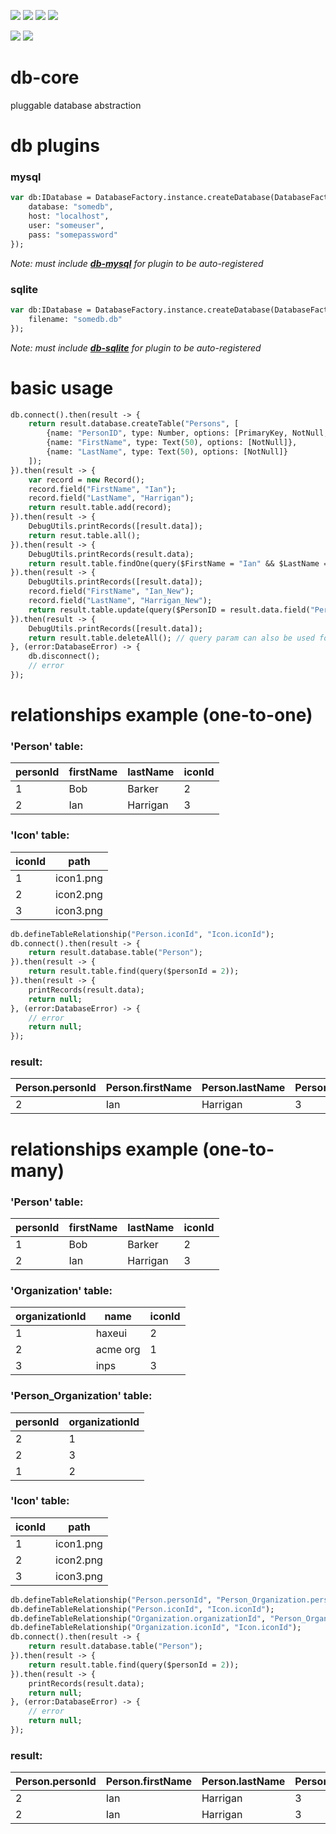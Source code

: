 <a href="https://github.com/core-haxe/db-core/actions/workflows/sqlite-nodejs.yaml"><img src="https://github.com/core-haxe/db-core/actions/workflows/sqlite-nodejs.yaml/badge.svg"></a>
<a href="https://github.com/core-haxe/db-core/actions/workflows/sqlite-hxcpp.yaml"><img src="https://github.com/core-haxe/db-core/actions/workflows/sqlite-hxcpp.yaml/badge.svg"></a>
<a href="https://github.com/core-haxe/db-core/actions/workflows/sqlite-hl.yaml"><img src="https://github.com/core-haxe/db-core/actions/workflows/sqlite-hl.yaml/badge.svg"></a>
<a href="https://github.com/core-haxe/db-core/actions/workflows/sqlite-neko.yaml"><img src="https://github.com/core-haxe/db-core/actions/workflows/sqlite-neko.yaml/badge.svg"></a>

<a href="https://github.com/core-haxe/db-core/actions/workflows/mysql-nodejs.yaml"><img src="https://github.com/core-haxe/db-core/actions/workflows/mysql-nodejs.yaml/badge.svg"></a>
<a href="https://github.com/core-haxe/db-core/actions/workflows/mysql-hxcpp.yaml"><img src="https://github.com/core-haxe/db-core/actions/workflows/mysql-hxcpp.yaml/badge.svg"></a>

# db-core
pluggable database abstraction

# db plugins

### mysql

```haxe
var db:IDatabase = DatabaseFactory.instance.createDatabase(DatabaseFactory.MYSQL, {
    database: "somedb",
    host: "localhost",
    user: "someuser",
    pass: "somepassword"
});
```
_Note: must include [__db-mysql__](https://github.com/core-haxe/db-mysql) for plugin to be auto-registered_

### sqlite

```haxe
var db:IDatabase = DatabaseFactory.instance.createDatabase(DatabaseFactory.SQLITE, {
    filename: "somedb.db"
});
```
_Note: must include [__db-sqlite__](https://github.com/core-haxe/db-sqlite) for plugin to be auto-registered_

# basic usage

```haxe
db.connect().then(result -> {
    return result.database.createTable("Persons", [
        {name: "PersonID", type: Number, options: [PrimaryKey, NotNull, AutoIncrement]},
        {name: "FirstName", type: Text(50), options: [NotNull]},
        {name: "LastName", type: Text(50), options: [NotNull]}
    ]);
}).then(result -> {
    var record = new Record();
    record.field("FirstName", "Ian");
    record.field("LastName", "Harrigan");
    return result.table.add(record);
}).then(result -> {
    DebugUtils.printRecords([result.data]);
    return resut.table.all();
}).then(result -> {
    DebugUtils.printRecords(result.data);
    return result.table.findOne(query($FirstName = "Ian" && $LastName = "Harrigan")); // "find" will return an array of records instead
}).then(result -> {
    DebugUtils.printRecords([result.data]);
    record.field("FirstName", "Ian_New");
    record.field("LastName", "Harrigan_New");
    return result.table.update(query($PersonID = result.data.field("PersonID"))), record);
}).then(result -> {
    DebugUtils.printRecords([result.data]);
    return result.table.deleteAll(); // query param can also be used for subset
}, (error:DatabaseError) -> {
    db.disconnect();
    // error
});
```

# relationships example (one-to-one)

### 'Person' table:
| personId | firstName | lastName | iconId |
|----------|-----------|----------|--------|
| 1        | Bob       | Barker   | 2      |
| 2        | Ian       | Harrigan | 3      |

### 'Icon' table:
| iconId | path      |
|--------|-----------|
| 1      | icon1.png |
| 2      | icon2.png |
| 3      | icon3.png |

```haxe
db.defineTableRelationship("Person.iconId", "Icon.iconId");
db.connect().then(result -> {
    return result.database.table("Person");
}).then(result -> {
    return result.table.find(query($personId = 2));
}).then(result -> {
    printRecords(result.data);
    return null;
}, (error:DatabaseError) -> {
    // error
    return null;
});
```
### result:
| Person.personId | Person.firstName | Person.lastName | Person.iconId | Person.Icon.iconId | Person.Icon.path |
|-----------------|------------------|-----------------|---------------|--------------------|------------------|
| 2               | Ian              | Harrigan        | 3             | 3                  | icon3.png        |

# relationships example (one-to-many)

### 'Person' table:
| personId | firstName | lastName | iconId |
|----------|-----------|----------|--------|
| 1        | Bob       | Barker   | 2      |
| 2        | Ian       | Harrigan | 3      |

### 'Organization' table:
| organizationId | name     | iconId |
|----------------|----------|--------|
| 1              | haxeui   | 2      |
| 2              | acme org | 1      |
| 3              | inps     | 3      |

### 'Person_Organization' table:
| personId | organizationId |
|----------|----------------|
| 2        | 1              |
| 2        | 3              |
| 1        | 2              |

### 'Icon' table:
| iconId | path      |
|--------|-----------|
| 1      | icon1.png |
| 2      | icon2.png |
| 3      | icon3.png |

```haxe
db.defineTableRelationship("Person.personId", "Person_Organization.personId");
db.defineTableRelationship("Person.iconId", "Icon.iconId");
db.defineTableRelationship("Organization.organizationId", "Person_Organization.organizationId");
db.defineTableRelationship("Organization.iconId", "Icon.iconId");
db.connect().then(result -> {
    return result.database.table("Person");
}).then(result -> {
    return result.table.find(query($personId = 2));
}).then(result -> {
    printRecords(result.data);
    return null;
}, (error:DatabaseError) -> {
    // error
    return null;
});
```

### result:
| Person.personId | Person.firstName | Person.lastName | Person.iconId | Person.Icon.iconId | Person.Icon.path | Person.Person_Organization.personId | Person.Person_Organization.organizationId | Organization.organizationId | Organization.name | Organization.Icon.iconId | Organization.iconId | Organization.Icon.path |
|-----------------|------------------|-----------------|---------------|--------------------|------------------|-------------------------------------|-------------------------------------------|-----------------------------|-------------------|--------------------------|---------------------|------------------------|
| 2               | Ian              | Harrigan        | 3             | 3                  | icon3.png        | 2                                   | 1                                         | 1                           | haxeui            | 2                        | 2                   | icon2.png              |
| 2               | Ian              | Harrigan        | 3             | 3                  | icon3.png        | 2                                   | 3                                         | 3                           | inps              | 3                        | 3                   | icon3.png              |
